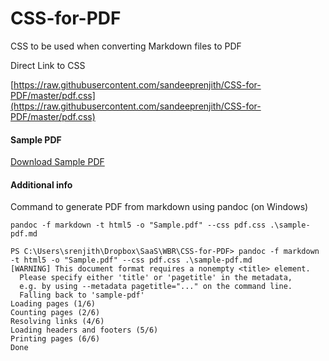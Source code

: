 # CSS-for-PDF
CSS to be used when converting Markdown files to PDF

Direct Link to CSS

[https://raw.githubusercontent.com/sandeeprenjith/CSS-for-PDF/master/pdf.css](https://raw.githubusercontent.com/sandeeprenjith/CSS-for-PDF/master/pdf.css)


#### Sample PDF 

[Download Sample PDF](https://github.com/sandeeprenjith/CSS-for-PDF/raw/master/Sample.pdf)

#### Additional info

Command to generate PDF from markdown using pandoc (on Windows)

```
pandoc -f markdown -t html5 -o "Sample.pdf" --css pdf.css .\sample-pdf.md
```

```
PS C:\Users\srenjith\Dropbox\SaaS\WBR\CSS-for-PDF> pandoc -f markdown -t html5 -o "Sample.pdf" --css pdf.css .\sample-pdf.md
[WARNING] This document format requires a nonempty <title> element.
  Please specify either 'title' or 'pagetitle' in the metadata,
  e.g. by using --metadata pagetitle="..." on the command line.
  Falling back to 'sample-pdf'
Loading pages (1/6)
Counting pages (2/6)
Resolving links (4/6)
Loading headers and footers (5/6)
Printing pages (6/6)
Done
```
